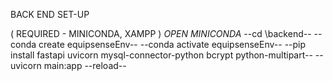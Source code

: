 BACK END SET-UP

( REQUIRED - MINICONDA, XAMPP )
*OPEN MINICONDA*
--cd \backend--
--conda create equipsenseEnv--
--conda activate equipsenseEnv--
--pip install fastapi uvicorn mysql-connector-python bcrypt python-multipart--
--uvicorn main:app --reload--
